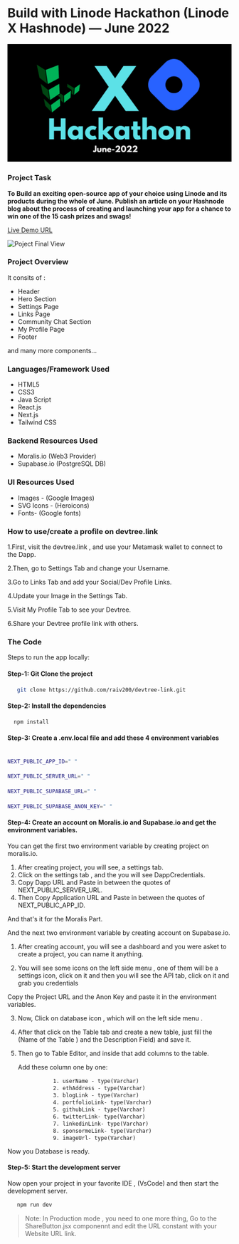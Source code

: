 # Build with Linode Hackathon (Linode X Hashnode) — June 2022
  
  ![Linode X Hashnode Hackathon](./public/linode-hashnode.png)

### Project Task

**To Build an exciting open-source app of your choice using Linode and its products during the whole of June. Publish an article on your Hashnode blog about the process of creating and launching your app for a chance to win one of the 15 cash prizes and swags!**

[Live Demo URL](https://devtree.link)


![Poject Final View](.public/devtree-link-front-dark.png)

### Project Overview

It consits of :

* Header
* Hero Section
* Settings Page
* Links Page
* Community Chat Section
* My Profile Page
* Footer

and many more components...

### Languages/Framework Used

* HTML5
* CSS3
* Java Script
* React.js
* Next.js
* Tailwind CSS

### Backend Resources Used

* Moralis.io (Web3 Provider)
* Supabase.io (PostgreSQL DB)

### UI Resources Used

* Images - (Google Images)
* SVG Icons - (Heroicons)
* Fonts- (Google fonts)


### How to use/create a profile on devtree.link

1.First, visit the devtree.link , and use your Metamask wallet to connect to the Dapp.

2.Then, go to Settings Tab and change your Username.

3.Go to Links Tab and add your Social/Dev Profile Links.

4.Update your Image in the Settings Tab.

5.Visit My Profile Tab to see your Devtree.

6.Share your Devtree profile link with others.


### The Code

Steps to run the app locally:


#### Step-1: Git Clone the project

```bash
   git clone https://github.com/raiv200/devtree-link.git
```

#### Step-2: Install the dependencies

```bash
  npm install
```

#### Step-3: Create a .env.local file and add these 4 environment variables

```bash

NEXT_PUBLIC_APP_ID=" "

NEXT_PUBLIC_SERVER_URL=" "

NEXT_PUBLIC_SUPABASE_URL=" "

NEXT_PUBLIC_SUPABASE_ANON_KEY=" "

```


#### Step-4: Create an account on Moralis.io and Supabase.io and get the environment variables.

You can get the first two environment variable  by creating project on moralis.io.

1. After creating  project, you will see, a settings tab.
2. Click on the settings tab , and the you will see DappCredentials.
3. Copy Dapp URL and Paste in between the quotes of NEXT_PUBLIC_SERVER_URL.
4. Then Copy Application URL and Paste in between the quotes of NEXT_PUBLIC_APP_ID.

And that's it for the Moralis Part.

And the next two environment variable  by creating account on Supabase.io.

1. After creating  account, you will see a dashboard and you were asket to create a project, you can name it anything.

2. You will see some icons on the left side menu , one of them will be a settings icon, click on it and then you will see the API tab, click on it and grab you credentials

Copy the Project URL and the Anon Key and paste it in the environment variables.

3. Now, Click on database icon , which will on the left side menu .

4. After that click on the Table tab and create a new table, just fill the (Name of the Table ) and the Description Field) and save it.

5. Then go to Table Editor, and inside that add columns to the table.
  
    Add these  column one by one:

                  1. userName - type(Varchar)
                  2. ethAddress - type(Varchar)
                  3. blogLink - type(Varchar)
                  4. portfolioLink- type(Varchar)
                  5. githubLink - type(Varchar)
                  6. twitterLink- type(Varchar)
                  7. linkedinLink- type(Varchar)
                  8. sponsormeLink- type(Varchar)
                  9. imageUrl- type(Varchar)

Now you Database is ready.

#### Step-5: Start the development server

Now open your project in your favorite IDE , (VsCode) and then start the development server.

```bash
   npm run dev
```

> Note: In Production mode , you need to one more thing, Go to the ShareButton.jsx componennt and edit the URL constant with your Website URL link.
